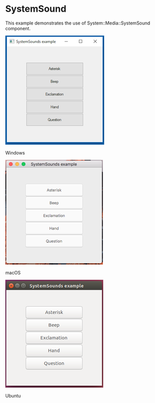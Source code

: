 # SystemSound
This example demonstrates the use of System::Media::SystemSound component.

![GitHub Logo](../../../docs/Pictures/Examples/Forms/SystemSoundW.png)

Windows

![GitHub Logo](../../../docs/Pictures/Examples/Forms/SystemSoundM.png)

macOS

![GitHub Logo](../../../docs/Pictures/Examples/Forms/SystemSoundU.png)

Ubuntu
